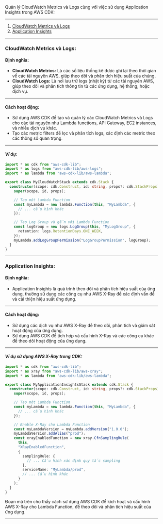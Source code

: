 Quản lý CloudWatch Metrics và Logs cùng với việc sử dụng Application Insights trong AWS CDK:

---
1. [CloudWatch Metrics và Logs](#cloudwatch-metrics-và-logs)
2. [Application Insights](#application-insights)
---

### CloudWatch Metrics và Logs:

#### **Định nghĩa:**

- **CloudWatch Metrics:** Là các số liệu thống kê được ghi lại theo thời gian về các tài nguyên AWS, giúp theo dõi và phân tích hiệu suất của chúng.
- **CloudWatch Logs:** Là nơi lưu trữ logs (nhật ký) từ các tài nguyên AWS, giúp theo dõi và phân tích thông tin từ các ứng dụng, hệ thống, hoặc dịch vụ.

---

#### **Cách hoạt động:**

- Sử dụng AWS CDK để tạo và quản lý các CloudWatch Metrics và Logs cho các tài nguyên như Lambda functions, API Gateway, EC2 instances, và nhiều dịch vụ khác.
- Tạo các metric filters để lọc và phân tích logs, xác định các metric theo các thông số quan trọng.

---

#### *Ví dụ:*

```typescript
import * as cdk from "aws-cdk-lib";
import * as logs from "aws-cdk-lib/aws-logs";
import * as lambda from "aws-cdk-lib/aws-lambda";

export class MyCloudWatchStack extends cdk.Stack {
  constructor(scope: cdk.Construct, id: string, props?: cdk.StackProps) {
    super(scope, id, props);

    // Tạo một Lambda Function
    const myLambda = new lambda.Function(this, "MyLambda", {
      // ... cấu hình khác
    });

    // Tạo Log Group và gắn với Lambda Function
    const logGroup = new logs.LogGroup(this, "MyLogGroup", {
      retention: logs.RetentionDays.ONE_WEEK,
    });
    myLambda.addLogGroupPermission("LogGroupPermission", logGroup);
  }
}
```

---

### Application Insights:

#### **Định nghĩa:**

- Application Insights là quá trình theo dõi và phân tích hiệu suất của ứng dụng, thường sử dụng các công cụ như AWS X-Ray để xác định vấn đề và cải thiện hiệu suất ứng dụng.

---

#### **Cách hoạt động:**

- Sử dụng các dịch vụ như AWS X-Ray để theo dõi, phân tích và giám sát hoạt động của ứng dụng.
- Sử dụng AWS CDK để tích hợp và cấu hình X-Ray và các công cụ khác để theo dõi hoạt động của ứng dụng.

---

#### *Ví dụ sử dụng AWS X-Ray trong CDK:*

```typescript
import * as cdk from "aws-cdk-lib";
import * as xray from "aws-cdk-lib/aws-xray";
import * as lambda from "aws-cdk-lib/aws-lambda";

export class MyApplicationInsightsStack extends cdk.Stack {
  constructor(scope: cdk.Construct, id: string, props?: cdk.StackProps) {
    super(scope, id, props);

    // Tạo một Lambda Function
    const myLambda = new lambda.Function(this, "MyLambda", {
      // ... cấu hình khác
    });

    // Enable X-Ray cho Lambda Function
    const myLambdaVersion = myLambda.addVersion("1.0.0");
    myLambdaVersion.addAlias("prod");
    const xrayEnabledFunction = new xray.CfnSamplingRule(
      this,
      "XRayEnabledFunction",
      {
        samplingRule: {
          // ... Cấu hình xác định quy tắc sampling
        },
        serviceName: "MyLambda/prod",
        // ... Cấu hình khác
      }
    );
  }
}
```

Đoạn mã trên cho thấy cách sử dụng AWS CDK để kích hoạt và cấu hình AWS X-Ray cho Lambda Function, để theo dõi và phân tích hiệu suất của ứng dụng.

---
